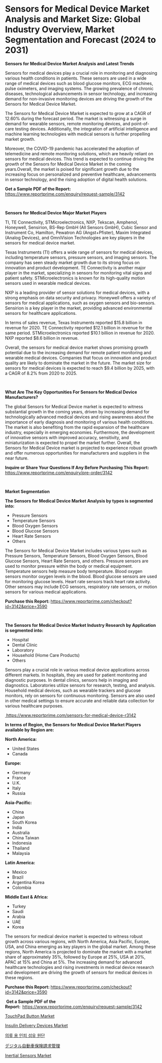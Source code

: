 <p><h1>Sensors for Medical Device Market Analysis and Market Size: Global Industry Overview, Market Segmentation and Forecast (2024 to 2031)</h1></p><p><strong>Sensors for Medical Device Market Analysis and Latest Trends</strong></p>
<p><p>Sensors for medical devices play a crucial role in monitoring and diagnosing various health conditions in patients. These sensors are used in a wide range of medical devices such as blood glucose monitors, ECG machines, pulse oximeters, and imaging systems. The growing prevalence of chronic diseases, technological advancements in sensor technology, and increasing demand for non-invasive monitoring devices are driving the growth of the Sensors for Medical Device Market.</p><p>The Sensors for Medical Device Market is expected to grow at a CAGR of 12.60% during the forecast period. The market is witnessing a surge in demand for wearable sensors, remote monitoring devices, and point-of-care testing devices. Additionally, the integration of artificial intelligence and machine learning technologies with medical sensors is further propelling market growth.</p><p>Moreover, the COVID-19 pandemic has accelerated the adoption of telemedicine and remote monitoring solutions, which are heavily reliant on sensors for medical devices. This trend is expected to continue driving the growth of the Sensors for Medical Device Market in the coming years.Overall, the market is poised for significant growth due to the increasing focus on personalized and preventive healthcare, advancements in sensor technology, and the rising adoption of digital health solutions.</p></p>
<p><strong>Get a Sample PDF of the Report:&nbsp;</strong> <a href="https://www.reportprime.com/enquiry/request-sample/3142">https://www.reportprime.com/enquiry/request-sample/3142</a></p>
<p>&nbsp;</p>
<p><strong>Sensors for Medical Device Major Market Players</strong></p>
<p><p>TI, TE Connectivity, STMicroelectronics, NXP, Tekscan, Amphenol, Honeywell, Sensirion, BS-Rep GmbH (All Sensors GmbH), Cubic Sensor and Instrument Co, Hamilton, Pewatron AG (Angst+Pfister), Maxim Integrated (Analog Devices), and OmniVision Technologies are key players in the sensors for medical device market.</p><p>Texas Instruments (TI) offers a wide range of sensors for medical devices, including temperature sensors, pressure sensors, and imaging sensors. The company has seen steady market growth due to its strong focus on innovation and product development. TE Connectivity is another major player in the market, specializing in sensors for monitoring vital signs and patient safety. STMicroelectronics is known for its high-quality motion sensors used in wearable medical devices.</p><p>NXP is a leading provider of sensor solutions for medical devices, with a strong emphasis on data security and privacy. Honeywell offers a variety of sensors for medical applications, such as oxygen sensors and bio-sensors. Sensirion is a key player in the market, providing advanced environmental sensors for healthcare applications.</p><p>In terms of sales revenue, Texas Instruments reported $15.8 billion in revenue for 2020. TE Connectivity reported $12.1 billion in revenue for the same period. STMicroelectronics reported $10.1 billion in revenue for 2020. NXP reported $8.6 billion in revenue. </p><p>Overall, the sensors for medical device market shows promising growth potential due to the increasing demand for remote patient monitoring and wearable medical devices. Companies that focus on innovation and product quality are likely to dominate the market in the future. The market size for sensors for medical devices is expected to reach $9.4 billion by 2025, with a CAGR of 8.2% from 2020 to 2025.</p></p>
<p>&nbsp;</p>
<p><strong>What Are The Key Opportunities For Sensors for Medical Device Manufacturers?</strong></p>
<p><p>The global Sensors for Medical Device market is expected to witness substantial growth in the coming years, driven by increasing demand for technologically advanced medical devices and rising awareness about the importance of early diagnosis and monitoring of various health conditions. The market is also benefiting from the rapid expansion of the healthcare industry, especially in emerging economies. Furthermore, the development of innovative sensors with improved accuracy, sensitivity, and miniaturization is expected to propel the market further. Overall, the Sensors for Medical Device market is projected to experience robust growth and offer numerous opportunities for manufacturers and suppliers in the near future.</p></p>
<p><strong>Inquire or Share Your Questions If Any Before Purchasing This Report:</strong> <a href="https://www.reportprime.com/enquiry/pre-order/3142">https://www.reportprime.com/enquiry/pre-order/3142</a></p>
<p>&nbsp;</p>
<p><strong>Market Segmentation</strong></p>
<p><strong>The Sensors for Medical Device Market Analysis by types is segmented into:</strong></p>
<p><ul><li>Pressure Sensors</li><li>Temperature Sensors</li><li>Blood Oxygen Sensors</li><li>Blood Glucose Sensors</li><li>Heart Rate Sensors</li><li>Others</li></ul></p>
<p><p>The Sensors for Medical Device Market includes various types such as Pressure Sensors, Temperature Sensors, Blood Oxygen Sensors, Blood Glucose Sensors, Heart Rate Sensors, and others. Pressure sensors are used to monitor pressure within the body or medical equipment. Temperature sensors help measure body temperature. Blood oxygen sensors monitor oxygen levels in the blood. Blood glucose sensors are used for monitoring glucose levels. Heart rate sensors track heart rate activity. Other sensors may include ECG sensors, respiratory rate sensors, or motion sensors for various medical applications.</p></p>
<p><strong>Purchase this Report:&nbsp;</strong><a href="https://www.reportprime.com/checkout?id=3142&price=3590">https://www.reportprime.com/checkout?id=3142&price=3590</a></p>
<p>&nbsp;</p>
<p><strong>The Sensors for Medical Device Market Industry Research by Application is segmented into:</strong></p>
<p><ul><li>Hospital</li><li>Dental Clinic</li><li>Laboratory</li><li>Household (Home Care Products)</li><li>Others</li></ul></p>
<p><p>Sensors play a crucial role in various medical device applications across different markets. In hospitals, they are used for patient monitoring and diagnostic purposes. In dental clinics, sensors help in imaging and diagnostics. Laboratories utilize sensors for research, testing, and analysis. Household medical devices, such as wearable trackers and glucose monitors, rely on sensors for continuous monitoring. Sensors are also used in other medical settings to ensure accurate and reliable data collection for various healthcare purposes.</p></p>
<p><a href="https://www.reportprime.com/sensors-for-medical-device-r3142">&nbsp;https://www.reportprime.com/sensors-for-medical-device-r3142</a></p>
<p><strong>In terms of Region, the Sensors for Medical Device Market Players available by Region are:</strong></p>
<p>
    <p> <strong> North America: </strong>
        <ul>
            <li>United States</li>
            <li>Canada</li>
        </ul>
        </p> 
    <p> <strong> Europe: </strong>
        <ul>
            <li>Germany</li>
            <li>France</li>
            <li>U.K.</li>
            <li>Italy</li>
            <li>Russia</li>
        </ul>
        </p> 
    <p> <strong> Asia-Pacific: </strong>
        <ul>
            <li>China</li>
            <li>Japan</li>
            <li>South Korea</li>
            <li>India</li>
            <li>Australia</li>
            <li>China Taiwan</li>
            <li>Indonesia</li>
            <li>Thailand</li>
            <li>Malaysia</li>
        </ul>
        </p> 
    <p> <strong> Latin America: </strong>
        <ul>
            <li>Mexico</li>
            <li>Brazil</li>
            <li>Argentina Korea</li>
            <li>Colombia</li>
        </ul>
        </p> 
    <p> <strong> Middle East & Africa: </strong>
        <ul>
            <li>Turkey</li>
            <li>Saudi</li>
            <li>Arabia</li>
            <li>UAE</li>
            <li>Korea</li>
        </ul>
    </p>
    </p>
<p><p>The sensors for medical device market is expected to witness robust growth across various regions, with North America, Asia Pacific, Europe, USA, and China emerging as key players in the global market. Among these regions, North America is projected to dominate the market with a market share of approximately 35%, followed by Europe at 25%, USA at 20%, APAC at 15% and China at 5%. The increasing demand for advanced healthcare technologies and rising investments in medical device research and development are driving the growth of sensors for medical devices in these regions.</p></p>
<p><strong>Purchase this Report: </strong><a href="https://www.reportprime.com/checkout?id=3142&price=3590">https://www.reportprime.com/checkout?id=3142&price=3590</a></p>
<p>&nbsp;<strong>Get a Sample PDF of the Report:&nbsp;&nbsp;</strong><a href="https://www.reportprime.com/enquiry/request-sample/3142">https://www.reportprime.com/enquiry/request-sample/3142</a></p>
<p><strong></strong></p>
<p><p><a href="https://github.com/michealerrygz/Market-Research-Report-List-1/blob/main/touchpad-button-market.md">TouchPad Button Market</a></p><p><a href="https://medium.com/@rachel.payne546456/insulin-delivery-devices-market-global-market-share-and-ranking-overall-sales-and-demand-440d52394a0c">Insulin Delivery Devices Market</a></p><p><a href="https://github.com/muchswr/Market-Research-Report-List-2/blob/main/6377606103304.md">의류 용 인피 섬유 원단</a></p><p><a href="https://github.com/tubbs463/Market-Research-Report-List-2/blob/main/800982283220.md">デジタル自動車保険請求管理</a></p><p><a href="https://github.com/abigailsutherland7889/Market-Research-Report-List-1/blob/main/inertial-sensors-market.md">Inertial Sensors Market</a></p></p>